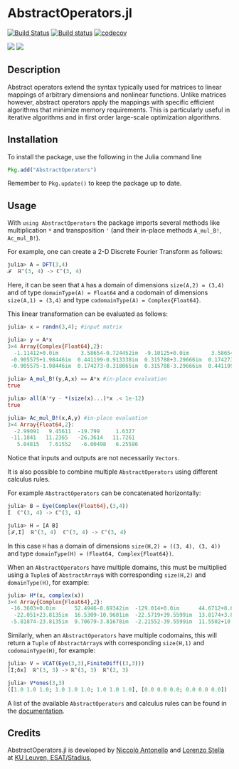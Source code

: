 # AbstractOperators.jl

[![Build Status](https://travis-ci.org/kul-forbes/AbstractOperators.jl.svg?branch=master)](https://travis-ci.org/kul-forbes/AbstractOperators.jl)
[![Build status](https://ci.appveyor.com/api/projects/status/lfrmkg2s1awyxtk8/branch/master?svg=true)](https://ci.appveyor.com/project/nantonel/abstractoperators-jl/branch/master)
[![codecov](https://codecov.io/gh/kul-forbes/AbstractOperators.jl/branch/master/graph/badge.svg)](https://codecov.io/gh/kul-forbes/AbstractOperators.jl)

[![](https://img.shields.io/badge/docs-stable-blue.svg)](https://kul-forbes.github.io/AbstractOperators.jl/stable)
[![](https://img.shields.io/badge/docs-latest-blue.svg)](https://kul-forbes.github.io/AbstractOperators.jl/latest)

## Description

Abstract operators extend the syntax typically used for matrices to linear mappings of arbitrary dimensions and nonlinear functions. Unlike matrices however, abstract operators apply the mappings with specific efficient algorithms that minimize memory requirements. 
This is particularly useful in iterative algorithms and in first order large-scale optimization algorithms.

## Installation

To install the package, use the following in the Julia command line

```julia
Pkg.add("AbstractOperators")
```

Remember to `Pkg.update()` to keep the package up to date.

## Usage

With `using AbstractOperators` the package imports several methods like multiplication `*`  and transposition `'` (and their in-place methods `A_mul_B!`, `Ac_mul_B!`).

For example, one can create a 2-D Discrete Fourier Transform as follows:

```julia
julia> A = DFT(3,4)
ℱ  ℝ^(3, 4) -> ℂ^(3, 4)
```
Here, it can be seen that `A` has a domain of dimensions `size(A,2) = (3,4)` and of type `domainType(A) = Float64` and a codomain of dimensions `size(A,1) = (3,4)` and type `codomainType(A) = Complex{Float64}`.

This linear transformation can be evaluated as follows: 

```julia
julia> x = randn(3,4); #input matrix

julia> y = A*x
3×4 Array{Complex{Float64},2}:
  -1.11412+0.0im       3.58654-0.724452im  -9.10125+0.0im       3.58654+0.724452im
 -0.905575+1.98446im  0.441199-0.913338im  0.315788+3.29666im  0.174273+0.318065im
 -0.905575-1.98446im  0.174273-0.318065im  0.315788-3.29666im  0.441199+0.913338im

julia> A_mul_B!(y,A,x) == A*x #in-place evaluation
true

julia> all(A'*y - *(size(x)...)*x .< 1e-12) 
true

julia> Ac_mul_B!(x,A,y) #in-place evaluation
3×4 Array{Float64,2}:
  -2.99091   9.45611  -19.799     1.6327 
 -11.1841   11.2365   -26.3614   11.7261 
   5.04815   7.61552   -6.00498   6.25586

```

Notice that inputs and outputs are not necessarily `Vectors`.

It is also possible to combine multiple `AbstractOperators` using different calculus rules. 

For example `AbstractOperators` can be concatenated horizontally: 

```julia
julia> B = Eye(Complex{Float64},(3,4))
I  ℂ^(3, 4) -> ℂ^(3, 4)

julia> H = [A B]
[ℱ,I]  ℝ^(3, 4)  ℂ^(3, 4) -> ℂ^(3, 4)
```

In this case `H` has a domain of dimensions `size(H,2) = ((3, 4), (3, 4))` and type `domainType(H) = (Float64, Complex{Float64})`.

When an `AbstractOperators` have multiple domains, this must be multiplied using a `Tuple`s of `AbstractArray`s with corresponding `size(H,2)` and `domainType(H)`, for example: 

```julia
julia> H*(x, complex(x))
3×4 Array{Complex{Float64},2}:
 -16.3603+0.0im      52.4946-8.69342im  -129.014+0.0im      44.6712+8.69342im
  -22.051+23.8135im  16.5309-10.9601im  -22.5719+39.5599im  13.8174+3.81678im
 -5.81874-23.8135im  9.70679-3.81678im  -2.21552-39.5599im  11.5502+10.9601im
```

Similarly, when an `AbstractOperators` have multiple codomains, this will return a `Tuple` of `AbstractArray`s with corresponding `size(H,1)` and `codomainType(H)`, for example: 
```julia
julia> V = VCAT(Eye(3,3),FiniteDiff((3,3)))
[I;δx]  ℝ^(3, 3) -> ℝ^(3, 3)  ℝ^(2, 3)

julia> V*ones(3,3)
([1.0 1.0 1.0; 1.0 1.0 1.0; 1.0 1.0 1.0], [0.0 0.0 0.0; 0.0 0.0 0.0])

```

A list of the available `AbstractOperators` and calculus rules can be found in the [documentation](https://kul-forbes.github.io/AbstractOperators.jl/latest).


## Credits

AbstractOperators.jl is developed by
[Niccolò Antonello](https://nantonel.github.io)
and [Lorenzo Stella](https://lostella.github.io)
at [KU Leuven, ESAT/Stadius](https://www.esat.kuleuven.be/stadius/),
